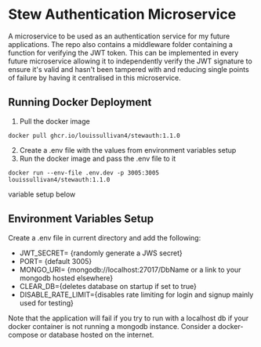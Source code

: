 # Stew Authentication Microservice

A microservice to be used as an authentication service for my future applications. The repo also contains a middleware folder containing a function for verifying the JWT token. This can be implemented in every future microservice allowing it to independently verify the JWT signature to ensure it's valid and hasn't been tampered with and reducing single points of failure by having it centralised in this microservice. 

## Running Docker Deployment
1. Pull the docker image
```
docker pull ghcr.io/louissullivan4/stewauth:1.1.0
```
2. Create a .env file with the values from environment variables setup
3. Run the docker image and pass the .env file to it
```
docker run --env-file .env.dev -p 3005:3005 louissullivan4/stewauth:1.1.0
```

 variable setup below
## Environment Variables Setup
Create a .env file in current directory and add the following:
* JWT_SECRET= {randomly generate a JWS secret}
* PORT= {default 3005}
* MONGO_URI= {mongodb://localhost:27017/DbName or a link to your mongodb hosted elsewhere}
* CLEAR_DB={deletes database on startup if set to true}
* DISABLE_RATE_LIMIT={disables rate limiting for login and signup mainly used for testing}


Note that the application will fail if you try to run with a localhost db if your docker container is not running
a mongodb instance. Consider a docker-compose or database hosted on the internet.
